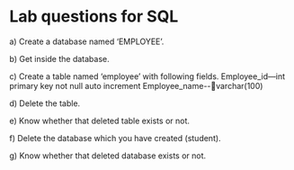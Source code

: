 # Lab questions for SQL

a)	Create a database named ‘EMPLOYEE’.

b)	Get inside the database. 	     

c)	Create a table named ‘employee’ with following fields.
Employee_id—int primary key not null auto increment
Employee_name--varchar(100)

d) Delete the table.

e) Know whether that deleted table exists or not. 

f) Delete the database which you have created (student).

g) Know whether that deleted database exists or not. 
